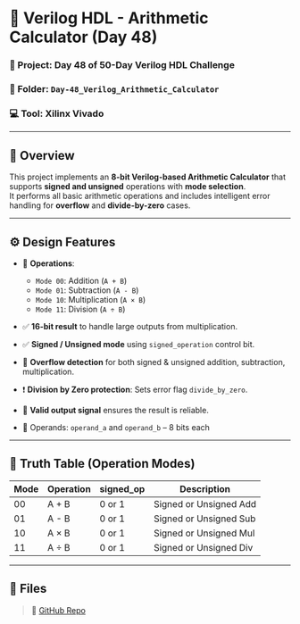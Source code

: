 # 🧮 Verilog HDL - Arithmetic Calculator (Day 48)

### 📅 Project: Day 48 of 50-Day Verilog HDL Challenge  
### 📁 Folder: `Day-48_Verilog_Arithmetic_Calculator`  
### 💻 Tool: Xilinx Vivado

---

## 📌 Overview

This project implements an **8-bit Verilog-based Arithmetic Calculator** that supports **signed and unsigned** operations with **mode selection**.  
It performs all basic arithmetic operations and includes intelligent error handling for **overflow** and **divide-by-zero** cases.

---

## ⚙️ Design Features

- 🔢 **Operations**:
  - `Mode 00`: Addition (`A + B`)
  - `Mode 01`: Subtraction (`A - B`)
  - `Mode 10`: Multiplication (`A × B`)
  - `Mode 11`: Division (`A ÷ B`)

- ✅ **16-bit result** to handle large outputs from multiplication.
- ✅ **Signed / Unsigned mode** using `signed_operation` control bit.
- 🚫 **Overflow detection** for both signed & unsigned addition, subtraction, multiplication.
- ❗ **Division by Zero protection**: Sets error flag `divide_by_zero`.
- 🧠 **Valid output signal** ensures the result is reliable.
- 🧮 Operands: `operand_a` and `operand_b` – 8 bits each

---

## 🧠 Truth Table (Operation Modes)

| Mode | Operation | signed_op | Description             |
|------|-----------|-----------|-------------------------|
| 00   | A + B     | 0 or 1    | Signed or Unsigned Add  |
| 01   | A - B     | 0 or 1    | Signed or Unsigned Sub  |
| 10   | A × B     | 0 or 1    | Signed or Unsigned Mul  |
| 11   | A ÷ B     | 0 or 1    | Signed or Unsigned Div  |

---

## 📂 Files

> 🔗 [GitHub Repo](https://github.com/dedeep-vlsi-fe-engg/verilog-50day-challenge.git)
